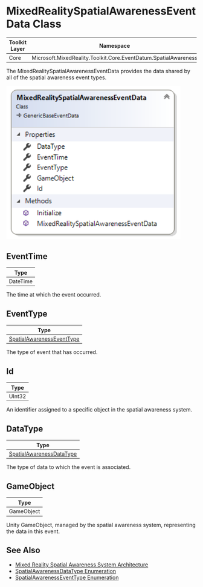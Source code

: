 # MixedRealitySpatialAwarenessEventData Class

| Toolkit Layer | Namespace |
| --- | --- |
| Core | Microsoft.MixedReality.Toolkit.Core.EventDatum.SpatialAwareness |

The MixedRealitySpatialAwarenessEventData provides the data shared by all of the spatial awareness event types.

<img src="Images/MixedRealitySpatialAwarenessEventData.png">

## EventTime

| Type |
| --- |
| DateTime |

The time at which the event occurred.

## EventType

| Type |
| --- |
| [SpatialAwarenessEventType](./SpatialAwarenessEventType.md) |

The type of event that has occurred.

## Id

| Type |
| --- |
| UInt32 |

An identifier assigned to a specific object in the spatial awareness system.

## DataType

| Type |
| --- |
| [SpatialAwarenessDataType](./SpatialAwarenessDataType.md) |

The type of data to which the event is associated.

## GameObject

| Type |
| --- |
| GameObject |

Unity GameObject, managed by the spatial awareness system, representing the data in this event.

## See Also

- [Mixed Reality Spatial Awareness System Architecture](./SpatialAwarenessSystemArchitecture.md)
- [SpatialAwarenessDataType Enumeration](./SpatialAwarenessDataType.md)
- [SpatialAwarenessEventType Enumeration](./SpatialAwarenessEventType.md)
